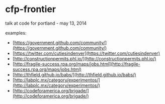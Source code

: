 cfp-frontier
============

talk at code for portland - may 13, 2014


examples:
- [https://government.github.com/community/](https://government.github.com/community/)
- [https://twitter.com/cutiesindenver](https://twitter.com/cutiesindenver)
- [http://constructionpermits.phl.io/](http://constructionpermits.phl.io/)
- [http://fragile-success.rpa.org/maps/jobs.html](http://fragile-success.rpa.org/maps/jobs.html)
- [http://thfield.github.io/babs/](http://thfield.github.io/babs/)
- [http://labplc.mx/category/experimentos/](http://labplc.mx/category/experimentos/)
- [http://codeforamerica.org/brigade/](http://codeforamerica.org/brigade/)
